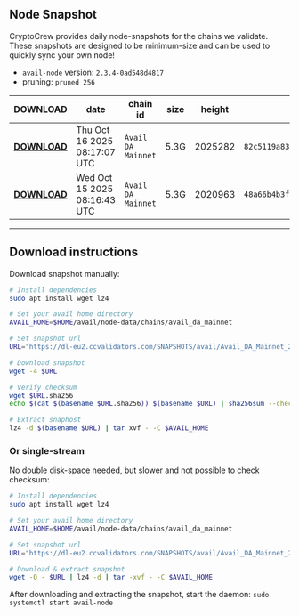 ## Node Snapshot
CryptoCrew provides daily node-snapshots for the chains we validate. These snapshots are designed to be minimum-size and can be used to quickly sync your own node!  
 
- `avail-node` version: `2.3.4-0ad548d4817`
- pruning: `pruned 256`
 
| DOWNLOAD | date | chain id | size | height | checksum |
| -------- | ---- | -------- | ---- | ------ | -------- |
| **[DOWNLOAD](https://dl-eu2.ccvalidators.com/SNAPSHOTS/avail/Avail_DA_Mainnet_2025282.tar.lz4)** | Thu Oct 16 2025 08:17:07 UTC | `Avail DA Mainnet` | 5.3G | 2025282 | `82c5119a83b1f19f7d5582fc35dbe33861d23a3964ecfdfca37849edfd9dc65d` |
| **[DOWNLOAD](https://dl-eu2.ccvalidators.com/SNAPSHOTS/avail/Avail_DA_Mainnet_2020963.tar.lz4)** | Wed Oct 15 2025 08:16:43 UTC | `Avail DA Mainnet` | 5.3G | 2020963 | `48a66b4b3f85b9a9635b464ded7eea776d36763326fd4b6de2d34fa25b4099c2` |
---

## Download instructions
Download snapshot manually:
```sh
# Install dependencies
sudo apt install wget lz4

# Set your avail home directory
AVAIL_HOME=$HOME/avail/node-data/chains/avail_da_mainnet

# Set snapshot url
URL="https://dl-eu2.ccvalidators.com/SNAPSHOTS/avail/Avail_DA_Mainnet_2025282.tar.lz4"

# Download snapshot
wget -4 $URL

# Verify checksum
wget $URL.sha256
echo $(cat $(basename $URL.sha256)) $(basename $URL) | sha256sum --check

# Extract snaphost
lz4 -d $(basename $URL) | tar xvf - -C $AVAIL_HOME
```

### Or single-stream
No double disk-space needed, but slower and not possible to check checksum:
```sh
# Install dependencies
sudo apt install wget lz4

# Set your avail home directory
AVAIL_HOME=$HOME/avail/node-data/chains/avail_da_mainnet

# Set snapshot url
URL="https://dl-eu2.ccvalidators.com/SNAPSHOTS/avail/Avail_DA_Mainnet_2025282.tar.lz4"

# Download & extract snapshot
wget -O - $URL | lz4 -d | tar -xvf - -C $AVAIL_HOME
```

After downloading and extracting the snapshot, start the daemon: `sudo systemctl start avail-node`
